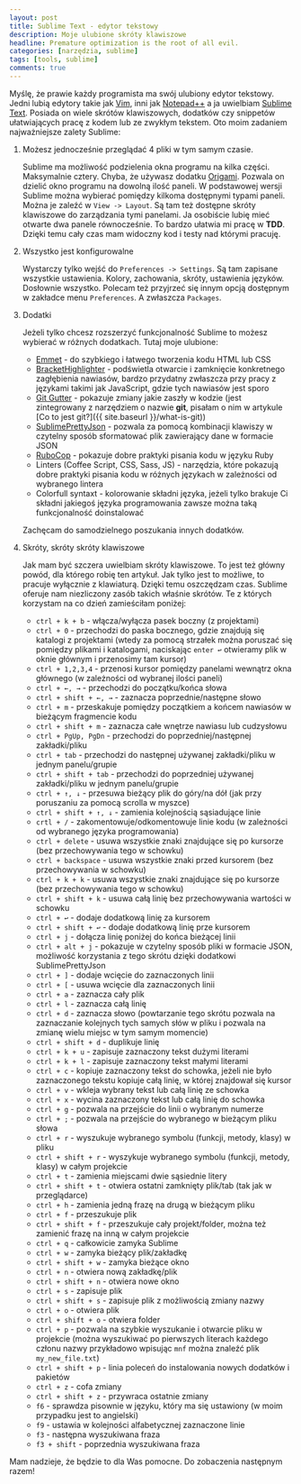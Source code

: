 ```yaml
---
layout: post
title: Sublime Text - edytor tekstowy
description: Moje ulubione skróty klawiszowe
headline: Premature optimization is the root of all evil.
categories: [narzędzia, sublime]
tags: [tools, sublime]
comments: true
---
```


Myślę, że prawie każdy programista ma swój ulubiony edytor tekstowy. Jedni lubią edytory takie jak [Vim](https://en.wikipedia.org/wiki/Vim_(text_editor)), inni jak [Notepad++](https://notepad-plus-plus.org/) a ja uwielbiam [Sublime Text](https://www.sublimetext.com/). Posiada on wiele skrótów klawiszowych, dodatków czy snippetów ułatwiających pracę z kodem lub ze zwykłym tekstem. Oto moim zadaniem najważniejsze zalety Sublime:

1. Możesz jednocześnie przeglądać 4 pliki w tym samym czasie.

    Sublime ma możliwość podzielenia okna programu na kilka części. Maksymalnie cztery. Chyba, że używasz dodatku [Origami](https://github.com/SublimeText/Origami). Pozwala on dzielić okno programu na dowolną ilość paneli. W podstawowej wersji Sublime można wybierać pomiędzy kilkoma dostępnymi typami paneli. Można je zaleźć w `View -> Layout`. Są tam też dostępne skróty klawiszowe do zarządzania tymi panelami. Ja osobiście lubię mieć otwarte dwa panele równocześnie. To bardzo ułatwia mi pracę w **TDD**. Dzięki temu cały czas mam widoczny kod i testy nad którymi pracuję.

2. Wszystko jest konfigurowalne

    Wystarczy tylko wejść do `Preferences -> Settings`. Są tam zapisane wszystkie ustawienia. Kolory, zachowania, skróty, ustawienia języków. Dosłownie wszystko. Polecam też przyjrzeć się innym opcją dostępnym w zakładce menu `Preferences`. A zwłaszcza `Packages`.

3. Dodatki

    Jeżeli tylko chcesz rozszerzyć funkcjonalność Sublime to możesz wybierać w różnych dodatkach. Tutaj moje ulubione:
    - [Emmet](http://emmet.io/) - do szybkiego i łatwego tworzenia kodu HTML lub CSS
    - [BracketHighlighter](https://github.com/facelessuser/BracketHighlighter) - podświetla otwarcie i zamknięcie konkretnego zagłębienia nawiasów, bardzo przydatny zwłaszcza przy pracy z językami takimi jak JavaScript, gdzie tych nawiasów jest sporo
    - [Git Gutter](https://github.com/jisaacks/GitGutter) - pokazuje zmiany jakie zaszły w kodzie (jest zintegrowany z narzędziem o nazwie **git**, pisałam o nim w artykule [Co to jest git?]({{ site.baseurl }}/what-is-git))
    - [SublimePrettyJson](https://github.com/dzhibas/SublimePrettyJson) - pozwala za pomocą kombinacji klawiszy w czytelny sposób sformatować plik zawierający dane w formacie JSON
    - [RuboCop](https://github.com/pderichs/sublime_rubocop) - pokazuje dobre praktyki pisania kodu w języku Ruby
    - Linters (Coffee Script, CSS, Sass, JS) - narzędzia, które pokazują dobre praktyki pisania kodu w różnych językach w zależności od wybranego lintera
    - Colorfull syntaxt - kolorowanie składni języka, jeżeli tylko brakuje Ci składni jakiegoś języka programowania zawsze można taką funkcjonalność doinstalować

    Zachęcam do samodzielnego poszukania innych dodatków.

4. Skróty, skróty skróty klawiszowe

    Jak mam być szczera uwielbiam skróty klawiszowe. To jest też główny powód, dla którego robię ten artykuł. Jak tylko jest to możliwe, to pracuje wyłącznie z klawiaturą. Dzięki temu oszczędzam czas. Sublime oferuje nam niezliczony zasób takich właśnie skrótów. Te z których korzystam na co dzień zamieściłam poniżej:
    - `ctrl + k + b` - włącza/wyłącza pasek boczny (z projektami)
    - `ctrl + 0` - przechodzi do paska bocznego, gdzie znajdują się katalogi z projektami (wtedy za pomocą strzałek można poruszać się pomiędzy plikami i katalogami, naciskając `enter ↩` otwieramy plik w oknie głównym i przenosimy tam kursor)
    - `ctrl + 1,2,3,4` - przenosi kursor pomiędzy panelami wewnątrz okna głównego (w zależności od wybranej ilości paneli)
    - `ctrl + ←, →` - przechodzi do początku/końca słowa
    - `ctrl + shift + ←, →` - zaznacza poprzednie/następne słowo
    - `ctrl + m` - przeskakuje pomiędzy początkiem a końcem nawiasów w bieżącym fragmencie kodu
    - `ctrl + shift + m` - zaznacza całe wnętrze nawiasu lub cudzysłowu
    - `ctrl + PgUp, PgDn` - przechodzi do poprzedniej/następnej zakładki/pliku
    - `ctrl + tab` - przechodzi do następnej używanej zakładki/pliku w jednym panelu/grupie
    - `ctrl + shift + tab` - przechodzi do poprzedniej używanej zakładki/pliku w jednym panelu/grupie
    - `ctrl + ↑, ↓` -  przesuwa bieżący plik do góry/na dół (jak przy poruszaniu za pomocą scrolla w myszce)
    - `ctrl + shift + ↑, ↓` - zamienia kolejnością sąsiadujące linie
    - `crtl + /` - zakomentowuje/odkomentowuje linie kodu (w zależności od wybranego języka programowania)
    - `ctrl + delete` - usuwa wszystkie znaki znajdujące się po kursorze (bez przechowywania tego w schowku)
    - `ctrl + backspace` - usuwa wszystkie znaki przed kursorem (bez przechowywania w schowku)
    - `ctrl + k + k` - usuwa wszystkie znaki znajdujące się po kursorze (bez przechowywania tego w schowku)
    - `ctrl + shift + k` - usuwa całą linię bez przechowywania wartości w schowku
    - `ctrl + ↩` - dodaje dodatkową linię za kursorem
    - `ctrl + shift + ↩` - dodaje dodatkową linię prze kursorem
    - `ctrl + j` - dołącza linię poniżej do końca bieżącej linii
    - `ctrl + alt + j` - pokazuje w czytelny sposób pliki w formacie JSON, możliwość korzystania z tego skrótu dzięki dodatkowi SublimePrettyJson
    - `ctrl + ]` - dodaje wcięcie do zaznaczonych linii
    - `ctrl + [` - usuwa wcięcie dla zaznaczonych linii
    - `ctrl + a` - zaznacza cały plik
    - `ctrl + l` - zaznacza całą linię
    - `ctrl + d` - zaznacza słowo (powtarzanie tego skrótu pozwala na zaznaczanie kolejnych tych samych słów w pliku i pozwala na zmianę wielu miejsc w tym samym momencie)
    - `ctrl + shift + d` - duplikuje linię
    - `ctrl + k + u` - zapisuje zaznaczony tekst dużymi literami
    - `ctrl + k + l` - zapisuje zaznaczony tekst małymi literami
    - `ctrl + c` - kopiuje zaznaczony tekst do schowka, jeżeli nie było zaznaczonego tekstu kopiuje całą linię, w której znajdował się kursor
    - `ctrl + v` - wkleja wybrany tekst lub całą linię ze schowka
    - `ctrl + x` - wycina zaznaczony tekst lub całą linię do schowka
    - `ctrl + g` - pozwala na przejście do linii o wybranym numerze
    - `ctrl + ;` - pozwala na przejście do wybranego w bieżącym pliku słowa
    - `ctrl + r` - wyszukuje wybranego symbolu (funkcji, metody, klasy) w pliku
    - `ctrl + shift + r` - wyszykuje wybranego symbolu (funkcji, metody, klasy) w całym projekcie
    - `ctrl + t` - zamienia miejscami dwie sąsiednie litery
    - `ctrl + shift + t` - otwiera ostatni zamknięty plik/tab (tak jak w przeglądarce)
    - `ctrl + h` - zamienia jedną frazę na drugą w bieżącym pliku
    - `ctrl + f` - przeszukuje plik
    - `ctrl + shift + f` - przeszukuje cały projekt/folder, można też zamienić frazę na inną w całym projekcie
    - `ctrl + q` - całkowicie zamyka Sublime
    - `ctrl + w` - zamyka bieżący plik/zakładkę
    - `ctrl + shift + w` - zamyka bieżące okno
    - `ctrl + n` - otwiera nową zakładkę/plik
    - `ctrl + shift + n` - otwiera nowe okno
    - `ctrl + s` -  zapisuje plik
    - `ctrl + shift + s` - zapisuje plik z możliwością zmiany nazwy
    - `ctrl + o` - otwiera plik
    - `ctrl + shift + o` - otwiera folder
    - `ctrl + p` - pozwala na szybkie wyszukanie i otwarcie pliku w projekcie (można wyszukiwać po pierwszych literach każdego członu nazwy przykładowo wpisując `mnf` można znaleźć plik `my_new_file.txt`)
    - `ctrl + shift + p` - linia poleceń do instalowania nowych dodatków i pakietów
    - `ctrl + z` - cofa zmiany
    - `ctrl + shift + z` - przywraca ostatnie zmiany
    - `f6` - sprawdza pisownie w języku, który ma się ustawiony (w moim przypadku jest to angielski)
    - `f9` - ustawia w kolejności alfabetycznej zaznaczone linie
    - `f3` - następna wyszukiwana fraza
    - `f3 + shift` - poprzednia wyszukiwana fraza

Mam nadzieje, że będzie to dla Was pomocne. Do zobaczenia następnym razem!
